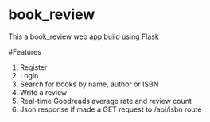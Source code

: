 # book_review
This a book_review web app build using Flask

#Features

1) Register
2) Login
3) Search for books by name, author or ISBN
4) Write a review
5) Real-time Goodreads average rate and review count
6) Json response if made a GET request to /api/isbn route
